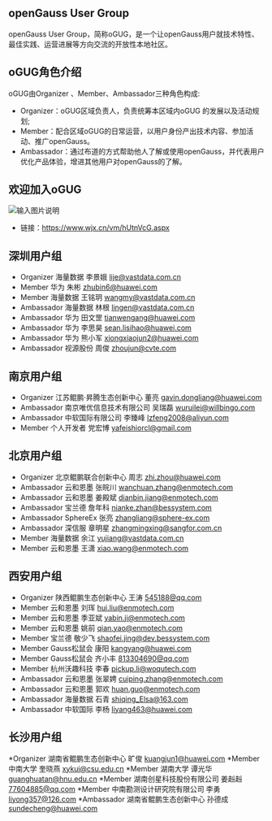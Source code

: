 ## openGauss User Group
openGauss User Group，简称oGUG，是一个让openGauss用户就技术特性、最佳实践、运营进展等方向交流的开放性本地社区。

## oGUG角色介绍
 oGUG由Organizer 、Member、Ambassador三种角色构成:
* Organizer：oGUG区域负责人，负责统筹本区域内oGUG 的发展以及活动规划;
* Member：配合区域oGUG的日常运营，以用户身份产出技术内容、参加活动、推广openGauss。
* Ambassador：通过布道的方式帮助他人了解或使用openGauss，并代表用户优化产品体验，增进其他用户对openGauss的了解。

## 欢迎加入oGUG
![输入图片说明](https://images.gitee.com/uploads/images/2021/0427/155608_e122fd98_9039100.jpeg "qrcode(1).jpg")
* 链接：https://www.wjx.cn/vm/hUtnVcG.aspx

## 深圳用户组
* Organizer 海量数据 李景娥                       lije@vastdata.com.cn
* Member 华为 朱彬                               zhubin6@huawei.com
* Member 海量数据 王铭玥	                 wangmy@vastdata.com.cn
* Ambassador 海量数据 林根	                 lingen@vastdata.com.cn
* Ambassador 华为 田文罡	                 tianwengang@huawei.com
* Ambassador 华为 李思昊	                 sean.lisihao@huawei.com
* Ambassador 华为 熊小军	                 xiongxiaojun2@huawei.com
* Ambassador 视源股份 周俊	                 zhoujun@cvte.com

## 南京用户组
* Organizer   江苏鲲鹏·昇腾生态创新中心 董亮	 gavin.dongliang@huawei.com
* Ambassador  南京唯优信息技术有限公司 吴瑞磊       wuruilei@willbingo.com	
* Ambassador  中软国际有限公司 李臻峰              lzfeng2008@aliyun.com	
* Member      个人开发者 党宏博                    yafeishiorcl@gmail.com
  

## 北京用户组
* Organizer	北京鲲鹏联合创新中心 周志	         zhi.zhou@huawei.com
* Ambassador	云和恩墨 张皖川                   wanchuan.zhang@enmotech.com
* Ambassador	云和恩墨 姜殿斌                   dianbin.jiang@enmotech.com
* Ambassador	宝兰德	詹年科	                 nianke.zhan@bessystem.com
* Ambassador	SphereEx 张亮                    zhangliang@sphere-ex.com
* Ambassador	深信服	章明星	                 zhangmingxing@sangfor.com.cn
* Member	海量数据 余江	                 yujiang@vastdata.com.cn
* Member	云和恩墨 王潇                     xiao.wang@enmotech.com


## 西安用户组
* Organizer	陕西鲲鹏生态创新中心 王涛        545188@qq.com
* Member	云和恩墨 刘珲	               hui.liu@enmotech.com
* Member	云和恩墨 季亚斌                 yabin.ji@enmotech.com
* Member	云和恩墨 姚前                   qian.yao@enmotech.com
* Member	宝兰德 敬少飞                   shaofei.jing@dev.bessystem.com
* Member	Gauss松鼠会 康阳                kangyang@huawei.com
* Member	Gauss松鼠会 齐小丰              813304690@qq.com
* Member	杭州沃趣科技 李春               pickup.li@woqutech.com
* Ambassador	云和恩墨 张翠娉                 cuiping.zhang@enmotech.com
* Ambassador	云和恩墨 郭欢                   huan.guo@enmotech.com
* Ambassador	海量数据	石青	               shiqing_Elsa@163.com
* Ambassador	中软国际	李杨	               liyang463@huawei.com

## 长沙用户组
*Organizer	  湖南省鲲鹏生态创新中心	旷俊	   kuangjun1@huawei.com
*Member            中南大学  奎晓燕	 	   xykui@csu.edu.cn
*Member            湖南大学 	谭光华 	           guanghuatan@hnu.edu.cn
*Member            湖南创星科技股份有限公司 姜赳赳	   77604885@qq.com
*Member            中南勘测设计研究院有限公司 李勇	   liyong357@126.com
*Ambassador        湖南省鲲鹏生态创新中心 孙德成	   sundecheng@huawei.com



	
